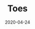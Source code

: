 ---
slug: toes
title: Toes
order: 1
description: "Toes"
image: toes_0.jpg
date: 2020-04-24
works: [
    {image: "toes_0.jpg", title: "Cry over spilt feet (Garnitures-Toes intermediate painting I)", year: "2022", dimensions: "200x240", materials: "oil on cotton canvas"},
    {image: "toes_1.jpg", title: "By the skin of your feet (Garnitures-Toes intermediate painting II)", year: "2022", dimensions: "60x80", materials: "oil on cotton canvas"},
    {image: "toes_2.jpg", title: "It’s all downfeet from here (Garnitures-Toes intermediate painting III)", year: "2022", dimensions: "200x240", materials: "oil on cotton canvas"},
    {image: "toes_3.jpg", title: "Every foot has a silver lining (Garnitures-Toes intermediate painting IV)", year: "2022", dimensions: "110x130", materials: "oil on cotton canvas"},
    {image: "toes_4.jpg", title: "Whole nine feet (Toes no. 1)", year: "2022", dimensions: "110x130", materials: "oil on cotton canvas"},
    {image: "toes_5.jpg", title: "Play by feet (Toes no. 2)", year: "2022", dimensions: "110x130", materials: "oil on cotton canvas"},
    {image: "toes_6.jpg", title: "Wild foot chase (Toes no. 3)", year: "2022", dimensions: "60x80", materials: "oil on cotton canvas"},
    {image: "toes_7.jpg", title: "Actions speak louder than feet (Toes no. 4)", year: "2022", dimensions: "60x80", materials: "oil on cotton canvas"},
    {image: "toes_8.jpg", title: "Face the feet (Toes no. 5)", year: "2020", dimensions: "50x60", materials: "oil on cotton canvas"}
]
---